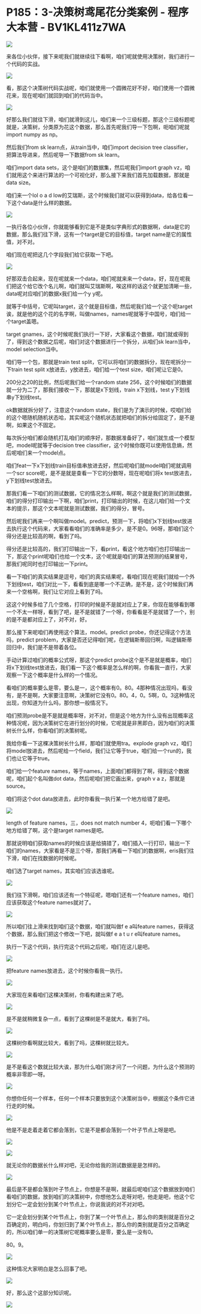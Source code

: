 # P185：3-决策树鸢尾花分类案例 - 程序大本营 - BV1KL411z7WA

![](img/65c768ea420a3ba19e6ece194a54dbe3_0.png)

来各位小伙伴，接下来呢我们就继续往下看啊，咱们呢就使用决策树，我们进行一个代码的实战。

![](img/65c768ea420a3ba19e6ece194a54dbe3_2.png)

看，那这个决策树代码实战呢，咱们就使用一个圆微花好不好，咱们使用一个圆微花来，现在呢咱们就回到咱们的代码当中。



![](img/65c768ea420a3ba19e6ece194a54dbe3_4.png)

好那么我们就往下滑，咱们就滑到这儿，咱们来一个三级标题，那这个三级标题呢就是，决策树，分类原为花这个数据，那么首先呢我们导一下包啊，呃咱们呢就import numpy as np。

然后我们from sk learn点，从train当中，咱们import decision tree classifier，把算法导进来，然后呢导一下数据from sk learn。

咱们import data sets，这个是咱们的数据集，然后呢我们import graph vz，咱们就用这个来进行算法的一个可视化好，那么接下来我们首先加载数据，那就是data size。

咱们来一个lol o a d low的艾瑞斯，这个时候我们就可以获得到data，给各位看一下这个data是什么样的数据。



![](img/65c768ea420a3ba19e6ece194a54dbe3_6.png)

一执行各位小伙伴，你就能够看到它是不是类似字典形式的数据啊，data是它的数据，那么我们往下滑，这有一个target是它的目标值，target name是它的属性值，对不对。

咱们现在呢把这几个字段我们给它获取一下吧。

![](img/65c768ea420a3ba19e6ece194a54dbe3_8.png)

好那双击合起来，现在呢就来一个data，咱们呢就来来一个data，好，现在呢我们把这个给它改个名儿啊，咱们就叫艾瑞斯啊，唉这样的话这个就更加清晰一些，data呢对应咱们的数据x我们给一个y y呢。

就等于中括号，它呢叫target，这个就是目标值，然后呢我们给一个这个呃target诶，就是他的这个花的名字啊，叫做names，names呢就等于中国号，咱们给一个target盖嗯。

target gnames，这个时候呢我们执行一下好，大家看这个数据，咱们就或得到了，得到这个数据之后呢，咱们对这个数据进行一个拆分，从咱们sk learn当中，model selection当中。

咱们导一个包，那就是train test split，它可以将咱们的数据拆分，现在呢拆分一下train test split x放进去，y放进去，咱们给一个test size，咱们呢让它是0。

200分之20的比例，然后呢我们给一个random state 256，这个时候咱们的数据就一分为二了，那我们接收一下，那就是x下划线，train x下划线，test y下划线串y下划线test。

ok数据就拆分好了，注意这个random state，我们是为了演示的时候，哎咱们给的这个嗯随机随机状态哈，其实呢这个随机状态就把咱们的拆分给固定了，是不是啊，如果这个不固定。

每次拆分咱们都会随机打乱咱们的顺序好，那数据准备好了，咱们就生成一个模型吧，model呢就等于decision tree classifier，这个时候你既可以使用信息熵，然后呢咱们来一个model点。

咱们feat一下x下划线train目标值串放进去好，然后呢咱们就model咱们呢就调用一个scr score呢，是不是就是查看一下它的分数呀，现在呢咱们将x test放进去，y下划线test放进去。

那我们看一下咱们的测试数据，它的情况怎么样啊，啊这个就是我们的测试数据，咱们的得分打印输出一下啊，咱们print，打印输出的时候，在这儿咱们给一个文本的提示，那这个文本呢就是测试数据，我们的得分，冒号。

然后呢我们再来一个啊叫做model。predict，预测一下，将咱们x下划线test放进去执行这个代码来，大家看看咱们的准确率是多少，是不是0。96呀，那咱们这个得分还是比较高的啊，看到了吗。

得分还是比较高的，我们打印输出一下，看print，看这个地方咱们也打印输出一下，那这个print呢咱们也给一个文本，这个呢就是咱们的算法预测的结果冒号，那我们呢同时也打印输出一下print。

看一下咱们的真实结果是逗号，咱们的真实结果呢，看咱们现在呢我们就给一个外下划线test，咱们对比一下，看看到底是哪一个不正确，是不是，这个时候我们再来一个空格啊，我们让它对应上看到了吗。

这这个时候多给了几个空格，打印的时候是不是就对应上了来，你现在能够看到哪一个不太一样呀，看到了吧，是不是就错了一个呀，你看看是不是就错了一个，别的是不是都对应上了，对不对，好。

那么接下来呢咱们再使用这个算法，model。predict probe，你还记得这个方法吗，predict problem，大家是否还记得咱们呢，在逻辑斯蒂回归啊，叫逻辑斯蒂回归中，我们是不是带着各位。

手动计算过咱们的概率公式呀，那这个predict probe这个是不是就是概率，咱们将x下划线test放进去，我们看一下这个概率是怎么样的啊，你看我一直行，大家观察一下这个概率是什么样的一个情况。

看咱们的概率要么是零，要么是一，这个概率有0。80。4那种情况出现吗，看没有，是不是啊，大家要注意啊，决策树它没有0。80。4，0。5啊，0。3这种情况出现，你知道为什么吗，那你想一般情况下。

咱们预测probe是不是就是概率呀，对不对，但是这个地方为什么没有出现概率这种情况呢，因为决策树它在进行划分的时候，它呢就是非黑即白，因为咱们的决策树长什么样，你看咱们的决策树呢。

我给你看一下这棵决策树长什么样，那咱们就使用tra。explode graph vz，咱们将model放进去，然后呢给一个field，我们让它等于true，咱们给一个run的，我们也让它等于true。

咱们给一个feature names，等于names，上面咱们都得到了啊，得到这个数据呢，咱们起个名叫做dot data，然后呢咱们把它画出来，graph v a z，那就是source。

咱们将这个dot data放进去，此时你看我一执行某一个地方给错了是吧。

![](img/65c768ea420a3ba19e6ece194a54dbe3_10.png)

length of feature names，三，does not match number 4，呃咱们看一下哪个地方给错了啊，这个是target names是吧。

那就说明咱们获取names的时候应该是给搞错了，咱们插入一行打印，输出一下咱们的names，大家看是不是三个呀，那我们再看一下咱们的数据啊，eris我们往下滑，咱们在找数据的时候呢。

咱们选了target names，其实咱们应该选谁呢。

![](img/65c768ea420a3ba19e6ece194a54dbe3_12.png)

我们往下滑啊，咱们应该还有一个特征呢，嗯咱们还有一个feature names，咱们应该获取这个feature names就对了。



![](img/65c768ea420a3ba19e6ece194a54dbe3_14.png)

所以咱们往上滑来找到咱们这个数据，咱们就叫做f e a叫feature names，获得这个数据，那么我们把这个修改一下吧，就叫做f e a t u r e叫feature names。

执行一下这个代码，执行完这个代码之后呢，咱们在这儿是吧。

![](img/65c768ea420a3ba19e6ece194a54dbe3_16.png)

把feature names放进去，这个时候你看我一执行。

![](img/65c768ea420a3ba19e6ece194a54dbe3_18.png)

大家现在来看咱们这棵决策树，你看构建出来了吧。

![](img/65c768ea420a3ba19e6ece194a54dbe3_20.png)

是不是就稍微复杂一点，看到了这棵树是不是就大，看到了吗。

![](img/65c768ea420a3ba19e6ece194a54dbe3_22.png)

这棵树你看啊就比较大，看到了吗，这棵树就比较大。

![](img/65c768ea420a3ba19e6ece194a54dbe3_24.png)

是不是看这个数就比较大诶，那为什么咱们刚才问了一个问题，为什么这个预测的概率非零即一呀。

![](img/65c768ea420a3ba19e6ece194a54dbe3_26.png)

你想你任何一个样本，任何一个样本只要放到这个决策树当中，根据这个条件它进行走的时候。

![](img/65c768ea420a3ba19e6ece194a54dbe3_28.png)

他是不是走着走着它都会落到，它是不是都会落到一个叶子节点上呀是吧。

![](img/65c768ea420a3ba19e6ece194a54dbe3_30.png)

![](img/65c768ea420a3ba19e6ece194a54dbe3_31.png)

就无论你的数据长什么样对吧，无论你给我的测试数据是是怎样的。

![](img/65c768ea420a3ba19e6ece194a54dbe3_33.png)

最后是不是都会落到叶子节点上，你想是不是啊，就最后呢咱们这个数据放到咱们看咱们的数据，放到咱们的决策树中，你想他怎么走呀对吧，他走是吧，他这个它划分它一定会划分到某个叶节点上，你说我说的对不对对吧。

它一定会划分到某个叶节点上，你到了某一个叶节点上，那么你的类别就是百分之百确定的，明白吗，你划归到了某个叶节点上，那么你的类别就是百分之百确定的，所以咱们单一的决策树它呢概率要么是零，要么是一没有0。

80。9。

![](img/65c768ea420a3ba19e6ece194a54dbe3_35.png)

这种情况大家明白是怎么回事了吧。

![](img/65c768ea420a3ba19e6ece194a54dbe3_37.png)

好，那么这个这部分知识呢。

![](img/65c768ea420a3ba19e6ece194a54dbe3_39.png)